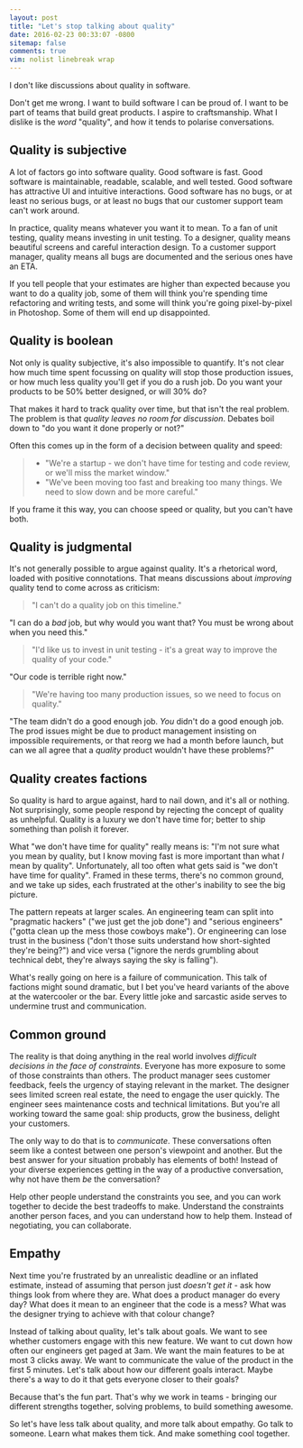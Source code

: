 ```yaml
---
layout: post
title: "Let's stop talking about quality"
date: 2016-02-23 00:33:07 -0800
sitemap: false
comments: true
vim: nolist linebreak wrap
---
```


I don't like discussions about quality in software.

Don't get me wrong.  I want to build software I can be proud of.  I want to be part of teams that build great products.  I aspire to craftsmanship.  What I dislike is the *word* "quality", and how it tends to polarise conversations.

## Quality is subjective

A lot of factors go into software quality.  Good software is fast.  Good software is maintainable, readable, scalable, and well tested.  Good software has attractive UI and intuitive interactions.  Good software has no bugs, or at least no serious bugs, or at least no bugs that our customer support team can't work around.

In practice, quality means whatever you want it to mean.  To a fan of unit testing, quality means investing in unit testing.  To a designer, quality means beautiful screens and careful interaction design.  To a customer support manager, quality means all bugs are documented and the serious ones have an ETA.

If you tell people that your estimates are higher than expected because you want to do a quality job, some of them will think you're spending time refactoring and writing tests, and some will think you're going pixel-by-pixel in Photoshop.  Some of them will end up disappointed.

<!-- more -->

## Quality is boolean

Not only is quality subjective, it's also impossible to quantify.  It's not clear how much time spent focussing on quality will stop those production issues, or how much less quality you'll get if you do a rush job.  Do you want your products to be 50% better designed, or will 30% do?

That makes it hard to track quality over time, but that isn't the real problem.  The problem is that *quality leaves no room for discussion*.  Debates boil down to "do you want it done properly or not?"

Often this comes up in the form of a decision between quality and speed:

> * "We're a startup - we don't have time for testing and code review, or we'll miss the market window."
> * "We've been moving too fast and breaking too many things.  We need to slow down and be more careful."

If you frame it this way, you can choose speed or quality, but you can't have both.

## Quality is judgmental

It's not generally possible to argue against quality.  It's a rhetorical word, loaded with positive connotations.  That means discussions about *improving* quality tend to come across as criticism:

> "I can't do a quality job on this timeline."

"I can do a *bad* job, but why would you want that?  You must be wrong about when you need this."

> "I'd like us to invest in unit testing - it's a great way to improve the quality of your code."

"Our code is terrible right now."

> "We're having too many production issues, so we need to focus on quality."

"The team didn't do a good enough job.  *You* didn't do a good enough job.  The prod issues might be due to product management insisting on impossible requirements, or that reorg we had a month before launch, but can we all agree that a *quality* product wouldn't have these problems?"

## Quality creates factions

So quality is hard to argue against, hard to nail down, and it's all or nothing.  Not surprisingly, some people respond by rejecting the concept of quality as unhelpful.  Quality is a luxury we don't have time for; better to ship something than polish it forever.

What "we don't have time for quality" really means is: "I'm not sure what you mean by quality, but I know moving fast is more important than what *I* mean by quality".  Unfortunately, all too often what gets said is "we don't have time for quality".  Framed in these terms, there's no common ground, and we take up sides, each frustrated at the other's inability to see the big picture.

The pattern repeats at larger scales.  An engineering team can split into "pragmatic hackers" ("we just get the job done") and "serious engineers" ("gotta clean up the mess those cowboys make").  Or engineering can lose trust in the business ("don't those suits understand how short-sighted they're being?") and vice versa ("ignore the nerds grumbling about technical debt, they're always saying the sky is falling").

What's really going on here is a failure of communication.  This talk of factions might sound dramatic, but I bet you've heard variants of the above at the watercooler or the bar.  Every little joke and sarcastic aside serves to undermine trust and communication.

## Common ground

The reality is that doing anything in the real world involves *difficult decisions in the face of constraints*.  Everyone has more exposure to some of those constraints than others.  The product manager sees customer feedback, feels the urgency of staying relevant in the market.  The designer sees limited screen real estate, the need to engage the user quickly.  The engineer sees maintenance costs and technical limitations.  But you're all working toward the same goal: ship products, grow the business, delight your customers.

The only way to do that is to *communicate*.  These conversations often seem like a contest between one person's viewpoint and another.  But the best answer for your situation probably has elements of both!  Instead of your diverse experiences getting in the way of a productive conversation, why not have them *be* the conversation?

Help other people understand the constraints you see, and you can work together to decide the best tradeoffs to make.  Understand the constraints another person faces, and you can understand how to help them.  Instead of negotiating, you can collaborate.

## Empathy

Next time you're frustrated by an unrealistic deadline or an inflated estimate, instead of assuming that person just *doesn't get it* - ask how things look from where they are.  What does a product manager do every day?  What does it mean to an engineer that the code is a mess?  What was the designer trying to achieve with that colour change?

Instead of talking about quality, let's talk about goals.  We want to see whether customers engage with this new feature.  We want to cut down how often our engineers get paged at 3am.  We want the main features to be at most 3 clicks away.  We want to communicate the value of the product in the first 5 minutes.  Let's talk about how our different goals interact.  Maybe there's a way to do it that gets everyone closer to their goals?

Because that's the fun part.  That's why we work in teams - bringing our different strengths together, solving problems, to build something awesome.

So let's have less talk about quality, and more talk about empathy.  Go talk to someone.  Learn what makes them tick.  And make something cool together.
